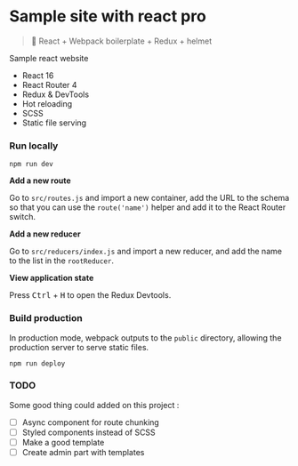 # Sample site with react pro

> 🎉 React + Webpack boilerplate + Redux + helmet

Sample react website 

- React 16
- React Router 4
- Redux & DevTools
- Hot reloading
- SCSS
- Static file serving

### Run locally

```
npm run dev
```

**Add a new route**

Go to `src/routes.js` and import a new container, add the URL to the schema so that you can use the `route('name')` helper and add it to the React Router switch.

**Add a new reducer**

Go to `src/reducers/index.js` and import a new reducer, and add the name to the list in the `rootReducer`.

**View application state**

Press <kbd>Ctrl</kbd> + <kbd>H</kbd> to open the Redux Devtools.

### Build production

In production mode, webpack outputs to the `public` directory, allowing the production server to serve static files.

```
npm run deploy
```

### TODO

Some good thing could added on this project :

- [ ] Async component for route chunking
- [ ] Styled components instead of SCSS
- [ ] Make a good template 
- [ ] Create admin part with templates
